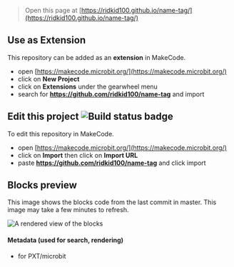 
> Open this page at [https://ridkid100.github.io/name-tag/](https://ridkid100.github.io/name-tag/)

## Use as Extension

This repository can be added as an **extension** in MakeCode.

* open [https://makecode.microbit.org/](https://makecode.microbit.org/)
* click on **New Project**
* click on **Extensions** under the gearwheel menu
* search for **https://github.com/ridkid100/name-tag** and import

## Edit this project ![Build status badge](https://github.com/ridkid100/name-tag/workflows/MakeCode/badge.svg)

To edit this repository in MakeCode.

* open [https://makecode.microbit.org/](https://makecode.microbit.org/)
* click on **Import** then click on **Import URL**
* paste **https://github.com/ridkid100/name-tag** and click import

## Blocks preview

This image shows the blocks code from the last commit in master.
This image may take a few minutes to refresh.

![A rendered view of the blocks](https://github.com/ridkid100/name-tag/raw/master/.github/makecode/blocks.png)

#### Metadata (used for search, rendering)

* for PXT/microbit
<script src="https://makecode.com/gh-pages-embed.js"></script><script>makeCodeRender("{{ site.makecode.home_url }}", "{{ site.github.owner_name }}/{{ site.github.repository_name }}");</script>
